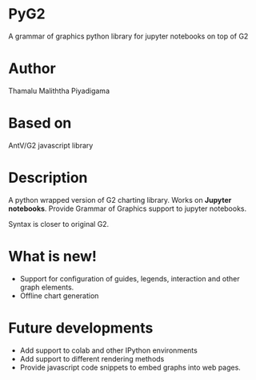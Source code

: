 PyG2
========

A grammar of graphics python library for jupyter notebooks on top of G2

Author
========
Thamalu Maliththa Piyadigama

Based on 
==========

AntV/G2 javascript library

Description
=============

A python wrapped version of G2 charting library. Works on **Jupyter notebooks**. Provide Grammar of Graphics support to jupyter notebooks. 

Syntax is closer to original G2.  

What is new!
=============
+ Support for configuration of guides, legends, interaction and other graph elements. 
+ Offline chart generation

Future developments
=======================


+ Add support to colab and other IPython environments
+ Add support to different rendering methods
+ Provide javascript code snippets to embed graphs into web pages.

